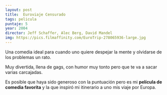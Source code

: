 ```yaml
---
layout: post
title:  Euroviaje Censurado
tags: pelicula
puntaje: 5
year: 2004
director: Jeff Schaffer, Alec Berg, David Mandel
img: https://pics.filmaffinity.com/EuroTrip-278065936-large.jpg
---
```


Una comedia ideal para cuando uno quiere despejar la mente y olvidarse de los problemas un rato. 

Muy divertida, llena de gags, con humor muy tonto pero que te va a sacar varias carcajadas.

Es posible que haya sido generoso con la puntuación pero es mi **película de comedia favorita** y la que inspiró mi itinerario a uno mis viaje por Europa.

